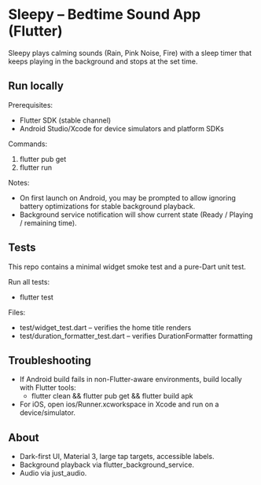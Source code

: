 # Sleepy – Bedtime Sound App (Flutter)

Sleepy plays calming sounds (Rain, Pink Noise, Fire) with a sleep timer that keeps playing in the background and stops at the set time.

## Run locally

Prerequisites:
- Flutter SDK (stable channel)
- Android Studio/Xcode for device simulators and platform SDKs

Commands:
1. flutter pub get
2. flutter run

Notes:
- On first launch on Android, you may be prompted to allow ignoring battery optimizations for stable background playback.
- Background service notification will show current state (Ready / Playing / remaining time).

## Tests

This repo contains a minimal widget smoke test and a pure-Dart unit test.

Run all tests:
- flutter test

Files:
- test/widget_test.dart – verifies the home title renders
- test/duration_formatter_test.dart – verifies DurationFormatter formatting

## Troubleshooting

- If Android build fails in non-Flutter-aware environments, build locally with Flutter tools:
  - flutter clean && flutter pub get && flutter build apk
- For iOS, open ios/Runner.xcworkspace in Xcode and run on a device/simulator.

## About
- Dark-first UI, Material 3, large tap targets, accessible labels.
- Background playback via flutter_background_service.
- Audio via just_audio.
